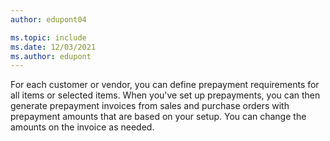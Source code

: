 ```yaml
---
author: edupont04

ms.topic: include
ms.date: 12/03/2021
ms.author: edupont
---
```

For each customer or vendor, you can define prepayment requirements for all items or selected items. When you've set up prepayments, you can then generate prepayment invoices from sales and purchase orders with prepayment amounts that are based on your setup. You can change the amounts on the invoice as needed.  
